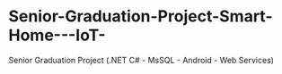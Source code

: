 # Senior-Graduation-Project-Smart-Home---IoT-
Senior Graduation Project (.NET C# - MsSQL - Android - Web Services)
